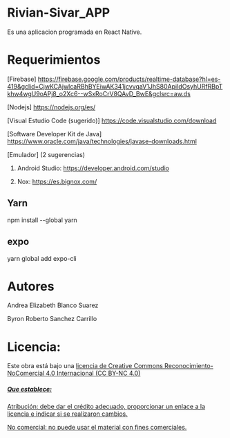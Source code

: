 # Rivian-Sivar_APP
Es una aplicacion programada en React Native.

# Requerimientos
[Firebase] https://firebase.google.com/products/realtime-database?hl=es-419&gclid=CjwKCAjwlcaRBhBYEiwAK341jcvvqaV1JhS80ApiIdOsyhURfRBpTkhw4wgU9oAPj8_o2Xc6--wSxRoCrV8QAvD_BwE&gclsrc=aw.ds

[Nodejs] https://nodejs.org/es/

[Visual Estudio Code (sugerido)] https://code.visualstudio.com/download

[Software Developer Kit de Java] https://www.oracle.com/java/technologies/javase-downloads.html

[Emulador] (2 sugerencias)
1) Android Studio:  https://developer.android.com/studio

2) Nox: https://es.bignox.com/

## Yarn
npm install --global yarn
## expo
yarn global add expo-cli

# Autores
Andrea Elizabeth Blanco Suarez

Byron Roberto Sanchez Carrillo

# Licencia:

Este obra está bajo una <a rel="license" href="http://creativecommons.org/licenses/by-nc/4.0/">licencia de Creative Commons Reconocimiento-NoComercial 4.0 Internacional (CC BY-NC 4.0)

##### Que establece:
Atribución: debe dar el crédito adecuado, proporcionar un enlace a la licencia e indicar si se realizaron cambios.
  
No comercial: no puede usar el material con fines comerciales.


